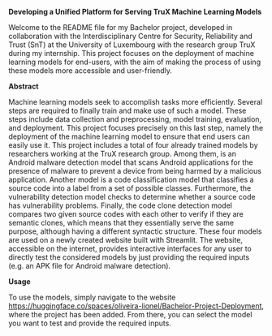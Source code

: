 **Developing a Unified Platform for Serving TruX Machine Learning Models**

Welcome to the README file for my Bachelor project, developed in collaboration with the Interdisciplinary Centre for Security, Reliability and Trust (SnT) at the University of Luxembourg with the research group TruX during my internship. This project focuses on the deployment of machine learning models for end-users, with the aim of making the process of using these models more accessible and user-friendly.

**Abstract**

Machine learning models seek to accomplish tasks more efficiently. Several steps are required to finally train and make use of such a model. These steps include data collection and preprocessing, model training, evaluation, and deployment. This project focuses precisely on this last step, namely the deployment of the machine learning model to ensure that end users can easily use it. This project includes a total of four already trained models by researchers working at the TruX research group. Among them, is an Android malware detection model that scans Android applications for the presence of malware to prevent a device from being harmed by a malicious application. Another model is a code classification model that classifies a source code into a label from a set of possible classes. Furthermore, the vulnerability detection model checks to determine whether a source code has vulnerability problems. Finally, the code clone detection model compares two given source codes with each other to verify if they are semantic clones, which means that they essentially serve the same purpose, although having a different syntactic structure. These four models are used on a newly created website built with Streamlit. The website, accessible on the internet, provides interactive interfaces for any user to directly test the considered models by just providing the required inputs (e.g. an APK file for Android malware detection).

**Usage**

To use the models, simply navigate to the website https://huggingface.co/spaces/oliveira-lionel/Bachelor-Project-Deployment, where the project has been added. From there, you can select the model you want to test and provide the required inputs.
